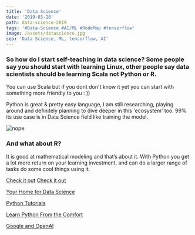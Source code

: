 ```yaml
---
title: 'Data Science'
date: '2019-03-28'
path: data-science-2019
tags: '#Data-Science #AI/ML #RodeMap #tensorflow'
image: /assets/datascience.jpg
seo: 'Data Science, ML, tensorflow, AI'
---
```


### So how do I start self-teaching in data science? Some people say you should start with learning Linux, other people say data scientists should be learning Scala not Python or R.

You can use Scala but if you dont don't know it yet you can start with something more friendly to you : ))

Python is great & pretty easy language, I am still researching, playing around and definitely planning to dive deeper in this 'ecosystem' too. 99% its use case is in Data Science field like training the model.

![nope](/assets/Tensorflow-docs.jpg)

### And what about R?

It is good at mathematical modeling and that’s about it. With Python you get a lot more return on your learning investment, and can do a larger range of tasks do some cool things using it.


[Check it out](https://hackernoon.com/how-it-feels-to-learn-data-science-in-2019-50a7200f4129)
[Check it out](https://www.techrepublic.com/article/how-to-become-a-machine-learning-engineer-a-cheat-sheet)



[Your Home for Data Science](https://www.kaggle.com)

[Python Tutorials](https://realpython.com)

[Learn Python From the Comfort](https://codechalleng.es)

[Google and OpenAI](https://www.theverge.com/2019/3/6/18251274/ai-artificial-intelligence-tool-machine-vision-algorithms)
